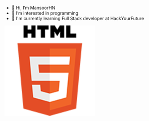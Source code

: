 - 👋 Hi, I’m MansoorHN
- 👀 I’m interested in programming
- 🌱 I'm currently learning Full Stack developer at HackYourFuture

![Test Image 4](https://raw.githubusercontent.com/github/explore/80688e429a7d4ef2fca1e82350fe8e3517d3494d/topics/html/html.png)
